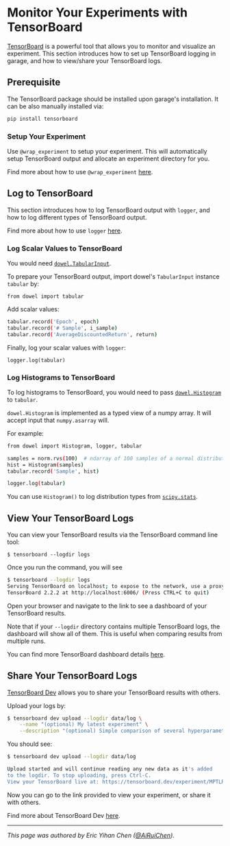 # Monitor Your Experiments with TensorBoard

[TensorBoard](https://www.tensorflow.org/tensorboard) is a powerful tool that
allows you to monitor and visualize an experiment.
This section introduces how to set up TensorBoard logging in garage, and how to
view/share your TensorBoard logs.

## Prerequisite

The TensorBoard package should be installed upon garage's installation.
It can be also manually installed via:

```bash
pip install tensorboard
```

### Setup Your Experiment

Use `@wrap_experiment` to setup your experiment.
This will automatically setup TensorBoard output and allocate an experiment
directory for you.

Find more about how to use `@wrap_experiment` [here](https://github.com/rlworkgroup/garage/blob/master/docs/user/experiments.rst).

## Log to TensorBoard

This section introduces how to log TensorBoard output with `logger`, and how to
log different types of TensorBoard output.

Find more about how to use `logger` [here](https://github.com/rlworkgroup/dowel/blob/master/src/dowel/logger.py).

### Log **Scalar** Values to TensorBoard

You would need [`dowel.TabularInput`](https://github.com/rlworkgroup/dowel/blob/master/src/dowel/tabular_input.py).

To prepare your TensorBoard output, import dowel's `TabularInput` instance
`tabular` by:

`from dowel import tabular`

Add scalar values:

```bash
tabular.record('Epoch', epoch)
tabular.record('# Sample', i_sample)
tabular.record('AverageDiscountedReturn', return)
```

Finally, log your scalar values with `logger`:

`logger.log(tabular)`

### Log **Histograms** to TensorBoard

To log histograms to TensorBoard, you would need to pass
[`dowel.Histogram`](https://github.com/rlworkgroup/dowel/blob/master/src/dowel/histogram.py)
to `tabular`.

`dowel.Histogram` is implemented as a typed view of a numpy array.
It will accept input that `numpy.asarray` will.

For example:

```bash
from dowel import Histogram, logger, tabular

samples = norm.rvs(100)  # ndarray of 100 samples of a normal distribution
hist = Histogram(samples)
tabular.record('Sample', hist)

logger.log(tabular)
```

You can use `Histogram()` to log distribution types from
[`scipy.stats`](https://docs.scipy.org/doc/scipy/reference/stats.html).

## View Your TensorBoard Logs

You can view your TensorBoard results via the TensorBoard command line tool:

`$ tensorboard --logdir logs`

Once you run the command, you will see

```bash
$ tensorboard --logdir logs
Serving TensorBoard on localhost; to expose to the network, use a proxy or pass --bind_all
TensorBoard 2.2.2 at http://localhost:6006/ (Press CTRL+C to quit)
```

Open your browser and navigate to the link to see a dashboard of your
TensorBoard results.

Note that if your `--logdir` directory contains multiple TensorBoard logs,
the dashboard will show all of them. This is useful when comparing results from
multiple runs.

You can find more TensorBoard dashboard details
[here](https://www.tensorflow.org/tensorboard/get_started).

## Share Your TensorBoard Logs

[TensorBoard Dev](https://tensorboard.dev/) allows you to share your TensorBoard
 results with others.

Upload your logs by:

```bash
$ tensorboard dev upload --logdir data/log \
    --name "(optional) My latest experiment" \
    --description "(optional) Simple comparison of several hyperparameters"
```

You should see:

```bash
$ tensorboard dev upload --logdir data/log

Upload started and will continue reading any new data as it's added
to the logdir. To stop uploading, press Ctrl-C.
View your TensorBoard live at: https://tensorboard.dev/experiment/MPTLRxtDQVGp9t4DQsleHQ/
```

Now you can go to the link provided to view your experiment, or share it with
others.

Find more about TensorBoard Dev [here](https://tensorboard.dev/#get-started).

----

*This page was authored by Eric Yihan Chen
([@AiRuiChen](https://github.com/AiRuiChen)).*
